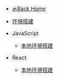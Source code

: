 * [:back:Back Home](/)

* [环境搭建](./web/tools.md) 

* JavaScript
    * [本地环境搭建](./web/tools.md) 
* React
    * [本地环境搭建](./web/tools.md) 
